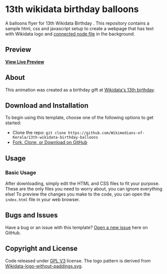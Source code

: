# 13th wikidata birthday balloons
A balloons flyer for 13th Wikidata Birthday . This repository contains a sample html, css and javascript setup to create a webpage that has text with Wikidata logo and [connected node file](https://commons.wikimedia.org/wiki/File:Wikidata_nodes_in_white.svg) in the background.

## Preview

**[View Live Preview](https://wikimedians-of-kerala.github.io/13th-wikidata-birthday-balloons/)**

## About

This animation was created as a birthday gift at [Wikidata's 13th birthday](https://www.wikidata.org/wiki/Wikidata:Thirteenth_Birthday).

## Download and Installation

To begin using this template, choose one of the following options to get started:

- Clone the repo: `git clone https://github.com/Wikimedians-of-Kerala/13th-wikidata-birthday-balloons`
- [Fork, Clone, or Download on GitHub](https://github.com/Wikimedians-of-Kerala/13th-wikidata-birthday-balloon)

## Usage

### Basic Usage

After downloading, simply edit the HTML and CSS files to fit your purpose.
These are the only files you need to worry about, you can ignore everything else!
To preview the changes you make to the code, you can open the `index.html` file in your web browser.

## Bugs and Issues

Have a bug or an issue with this template? [Open a new issue](https://github.com/Wikimedians-of-Kerala/13th-wikidata-birthday-balloon/issues) here on GitHub.

## Copyright and License

Code released under [GPL V3](https://github.com/Wikimedians-of-Kerala/13th-wikidata-birthday-balloons?tab=GPL-3.0-1-ov-file) license.
The logo pattern is derived from [Wikidata-logo-without-paddings.svg](https://commons.wikimedia.org/wiki/File:Wikidata-logo-without-paddings.svg).
